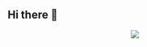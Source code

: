 ## Hi there 👋

<p align="center">
  <a href="https://github.com/DenverCoder1/readme-typing-svg">
    <img src="https://readme-typing-svg.herokuapp.com?font=Fira+Code&color=0FF&size=24&center=true&vCenter=true&width=700&height=100&lines=Hola%2C+visitante...+%C2%BFest%C3%A1s+buscando+algo%3F+%F0%9F%91%80;Est%C3%A1s+a+punto+de+ingresar+a+una+zona+de+c%C3%B3digo+y+creaci%C3%B3n.;Soy+Anderson+Josue+Gamboa+Quispe+%E2%99%A5;FullStack+Developer+%E2%80%94+creador+de+soluciones+reales.;Automatizador+de+tareas%2C+buscador+de+vulnerabilidades.;Hackear+el+sistema+no+es+delito...+es+aprendizaje+%E2%9A%A1;Tecnolog%C3%ADa+p%C3%BAblica%2C+c%C3%B3digo+%C3%BAtil%2C+soluciones+vivas.;Aprendo%2C+pruebo+y+construyo+cada+d%C3%ADa+%F0%9F%93%9A%F0%9F%92%BB;%C2%BFTomas+la+pastilla+azul+o+la+roja%3F+T%C3%BA+decides...">
  </a>
</p>


<!--
**a1neo/a1neo** is a ✨ _special_ ✨ repository because its `README.md` (this file) appears on your GitHub profile.

Here are some ideas to get you started:

- 🔭 I’m currently working on ...
- 🌱 I’m currently learning ...
- 👯 I’m looking to collaborate on ...
- 🤔 I’m looking for help with ...
- 💬 Ask me about ...
- 📫 How to reach me: ...
- 😄 Pronouns: ...
- ⚡ Fun fact: ...
-->
